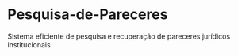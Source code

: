 # Pesquisa-de-Pareceres
Sistema eficiente de pesquisa e recuperação de pareceres jurídicos institucionais
